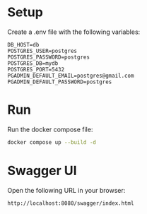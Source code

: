 # Setup
Create a .env file with the following variables:
```
DB_HOST=db
POSTGRES_USER=postgres
POSTGRES_PASSWORD=postgres
POSTGRES_DB=mydb
POSTGRES_PORT=5432
PGADMIN_DEFAULT_EMAIL=postgres@gmail.com
PGADMIN_DEFAULT_PASSWORD=postgres
```

# Run
Run the docker compose file:
```bash
docker compose up --build -d
```

# Swagger UI
Open the following URL in your browser:
```
http://localhost:8080/swagger/index.html
```